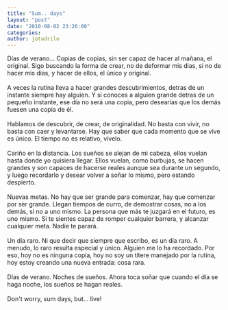 ```yaml
---
title: "Sum.. days"
layout: "post"
date: "2010-08-02 23:26:00"
categories: 
author: jotadrilo
---
```


<div class="css-full-post-content js-full-post-content">
Días de verano... Copias de copias, sin ser capaz de hacer al mañana, el original. Sigo buscando la forma de crear, no de deformar mis dias, si no de hacer mis dias, y hacer de ellos, el único y original.<br /><br />A veces la rutina lleva a hacer grandes descubrimientos, detras de un instante siempre hay alguien. Y si conoces a alguien grande detras de un pequeño instante, ese día no será una copia, pero desearías que los demás fuesen una copia de él.<br /><br />Hablamos de descubrir, de crear, de originalidad. No basta con vivir, no basta con caer y levantarse. Hay que saber que cada momento que se vive es único. El tiempo no es relativo, vívelo.<br /><br />Cariño en la distancia. Los sueños se alejan de mi cabeza, ellos vuelan hasta donde yo quisiera llegar. Ellos vuelan, como burbujas, se hacen grandes y son capaces de hacerse reales aunque sea durante un segundo, y luego recordarlo y desear volver a soñar lo mismo, pero estando despierto.<br /><br />Nuevas metas. No hay que ser grande para comenzar, hay que comenzar por ser grande. Llegan tiempos de curro, de demostrar cosas, no a los demás, si no a uno mismo. La persona que más te juzgará en el futuro, es uno mismo. Si te sientes capaz de romper cualquier barrera, y alcanzar cualquier meta. Nadie te parará.<br /><br />Un día raro. Ni que decir que siempre que escribo, es un día raro. A menudo, lo raro resulta especial y único. Alguien me lo ha recordado. Por eso, hoy no es ninguna copia, hoy no soy un títere manejado por la rutina, hoy estoy creando una nueva entrada: cosa rara. <br /><br />Días de verano. Noches de sueños. Ahora toca soñar que cuando el día se haga noche, los sueños se hagan reales.<br /><br />Don't worry, sum days, but... live!
</div>